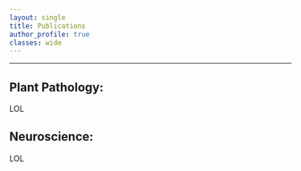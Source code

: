 ```yaml
---
layout: single
title: Publications
author_profile: true 
classes: wide
---
```

---

## Plant Pathology:

LOL

## Neuroscience:

LOL
